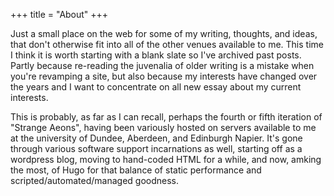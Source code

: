 +++
title = "About"
+++

Just a small place on the web for some of my writing, thoughts, and ideas, that don't otherwise fit into all of the other venues available to me. This time I think it is worth starting with a blank slate so I've archived past posts. Partly because re-reading the juvenalia of older writing is a mistake when you're revamping a site, but also because my interests have changed over the years and I want to concentrate on all new essay about my current interests.

This is probably, as far as I can recall, perhaps the fourth or fifth iteration of "Strange Aeons", having been variously hosted on servers available to me at the university of Dundee, Aberdeen, and Edinburgh Napier. It's gone through various software support incarnations as well, starting off as a wordpress blog, moving to hand-coded HTML for a while, and now, amking the most, of Hugo for that balance of static performance and scripted/automated/managed goodness.

